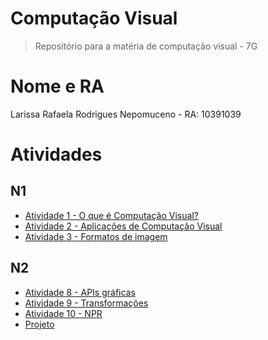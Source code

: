 # Computação Visual
>Repositório para a matéria de computação visual - 7G

# Nome e RA
Larissa Rafaela Rodrigues Nepomuceno - RA: 10391039

# Atividades
## N1
- [Atividade 1 - O que é Computação Visual?](Atividade1.md)
- [Atividade 2 - Aplicações de Computação Visual](Atividade2.pdf)
- [Atividade 3 - Formatos de imagem](Atividade3.md)

## N2
- [Atividade 8 - APIs gráficas](Atividade8.md)
- [Atividade 9 - Transformações](Atividade9.md)
- [Atividade 10 - NPR](Atividade10.md)
- [Projeto](projeto_comp_visual.ipynb)
